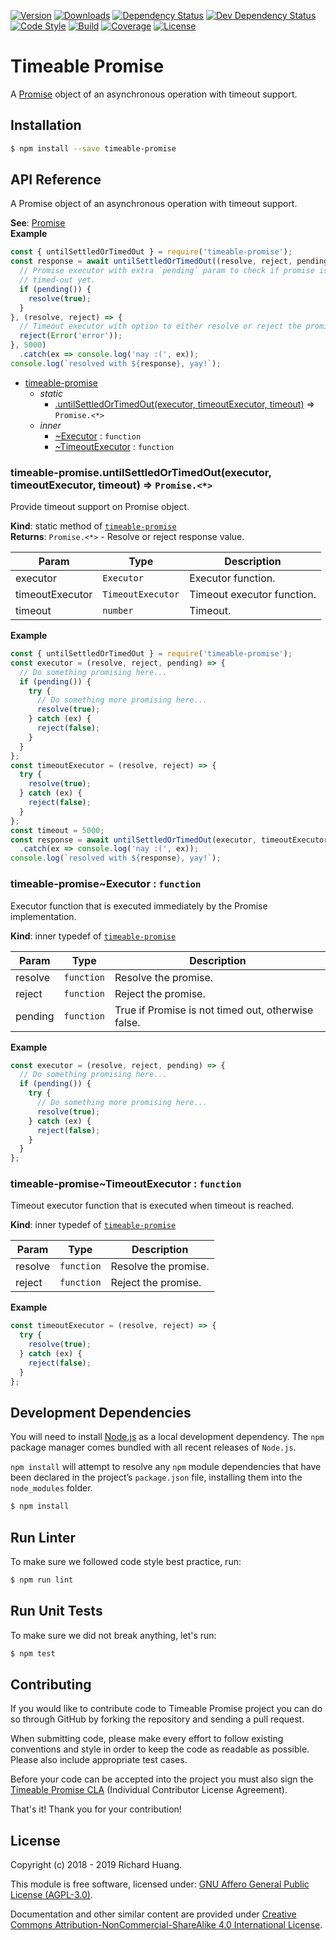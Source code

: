 [![Version](https://img.shields.io/npm/v/timeable-promise.svg)](https://bit.ly/2YFweqU)
[![Downloads](https://img.shields.io/npm/dt/timeable-promise.svg)](https://bit.ly/2YFweqU)
[![Dependency Status](https://img.shields.io/david/rickypc/timeable-promise.svg)](https://bit.ly/2KhJo3N)
[![Dev Dependency Status](https://img.shields.io/david/dev/rickypc/timeable-promise.svg)](https://bit.ly/2MuKEU3)
[![Code Style](https://img.shields.io/badge/code%20style-Airbnb-red.svg)](https://bit.ly/2JYN1gk)
[![Build](https://img.shields.io/travis/rickypc/timeable-promise.svg)](https://bit.ly/2ZlJrSv)
[![Coverage](https://img.shields.io/codecov/c/github/rickypc/timeable-promise.svg)](https://bit.ly/2LPRiVj)
[![License](https://img.shields.io/npm/l/timeable-promise.svg)](https://bit.ly/2yi7gyO)

Timeable Promise
================

A [Promise](https://mzl.la/2MQJhPC) object of an asynchronous operation with timeout support.

Installation
-

```bash
$ npm install --save timeable-promise
```

API Reference
-
A Promise object of an asynchronous operation with timeout support.

**See**: [Promise](https://mzl.la/2MQJhPC)  
**Example**  
```js
const { untilSettledOrTimedOut } = require('timeable-promise');
const response = await untilSettledOrTimedOut((resolve, reject, pending) => {
  // Promise executor with extra `pending` param to check if promise is not
  // timed-out yet.
  if (pending()) {
    resolve(true);
  }
}, (resolve, reject) => {
  // Timeout executor with option to either resolve or reject the promise.
  reject(Error('error'));
}, 5000)
  .catch(ex => console.log('nay :(', ex));
console.log(`resolved with ${response}, yay!`);
```

* [timeable-promise](#module_timeable-promise)
    * _static_
        * [.untilSettledOrTimedOut(executor, timeoutExecutor, timeout)](#module_timeable-promise.untilSettledOrTimedOut) ⇒ <code>Promise.&lt;\*&gt;</code>
    * _inner_
        * [~Executor](#module_timeable-promise..Executor) : <code>function</code>
        * [~TimeoutExecutor](#module_timeable-promise..TimeoutExecutor) : <code>function</code>

<a name="module_timeable-promise.untilSettledOrTimedOut"></a>

### timeable-promise.untilSettledOrTimedOut(executor, timeoutExecutor, timeout) ⇒ <code>Promise.&lt;\*&gt;</code>
Provide timeout support on Promise object.

**Kind**: static method of [<code>timeable-promise</code>](#module_timeable-promise)  
**Returns**: <code>Promise.&lt;\*&gt;</code> - Resolve or reject response value.  

| Param | Type | Description |
| --- | --- | --- |
| executor | <code>Executor</code> | Executor function. |
| timeoutExecutor | <code>TimeoutExecutor</code> | Timeout executor function. |
| timeout | <code>number</code> | Timeout. |

**Example**  
```js
const { untilSettledOrTimedOut } = require('timeable-promise');
const executor = (resolve, reject, pending) => {
  // Do something promising here...
  if (pending()) {
    try {
      // Do something more promising here...
      resolve(true);
    } catch (ex) {
      reject(false);
    }
  }
};
const timeoutExecutor = (resolve, reject) => {
  try {
    resolve(true);
  } catch (ex) {
    reject(false);
  }
};
const timeout = 5000;
const response = await untilSettledOrTimedOut(executor, timeoutExecutor, timeout)
  .catch(ex => console.log('nay :(', ex));
console.log(`resolved with ${response}, yay!`);
```
<a name="module_timeable-promise..Executor"></a>

### timeable-promise~Executor : <code>function</code>
Executor function that is executed immediately by the Promise implementation.

**Kind**: inner typedef of [<code>timeable-promise</code>](#module_timeable-promise)  

| Param | Type | Description |
| --- | --- | --- |
| resolve | <code>function</code> | Resolve the promise. |
| reject | <code>function</code> | Reject the promise. |
| pending | <code>function</code> | True if Promise is not timed out, otherwise false. |

**Example**  
```js
const executor = (resolve, reject, pending) => {
  // Do something promising here...
  if (pending()) {
    try {
      // Do something more promising here...
      resolve(true);
    } catch (ex) {
      reject(false);
    }
  }
};
```
<a name="module_timeable-promise..TimeoutExecutor"></a>

### timeable-promise~TimeoutExecutor : <code>function</code>
Timeout executor function that is executed when timeout is reached.

**Kind**: inner typedef of [<code>timeable-promise</code>](#module_timeable-promise)  

| Param | Type | Description |
| --- | --- | --- |
| resolve | <code>function</code> | Resolve the promise. |
| reject | <code>function</code> | Reject the promise. |

**Example**  
```js
const timeoutExecutor = (resolve, reject) => {
  try {
    resolve(true);
  } catch (ex) {
    reject(false);
  }
};
```

Development Dependencies
-
You will need to install [Node.js](https://bit.ly/2SMCGXK) as a local development dependency. The `npm` package manager comes bundled with all recent releases of `Node.js`.

`npm install` will attempt to resolve any `npm` module dependencies that have been declared in the project’s `package.json` file, installing them into the `node_modules` folder.

```bash
$ npm install
```

Run Linter
-
To make sure we followed code style best practice, run:

```bash
$ npm run lint
```

Run Unit Tests
-
To make sure we did not break anything, let's run:

```bash
$ npm test
```

Contributing
-
If you would like to contribute code to Timeable Promise project you can do so through GitHub by forking the repository and sending a pull request.

When submitting code, please make every effort to follow existing conventions and style in order to keep the code as readable as possible. Please also include appropriate test cases.

Before your code can be accepted into the project you must also sign the [Timeable Promise CLA](https://bit.ly/2GCEiOy) (Individual Contributor License Agreement).

That's it! Thank you for your contribution!

License
-
Copyright (c) 2018 - 2019 Richard Huang.

This module is free software, licensed under: [GNU Affero General Public License (AGPL-3.0)](https://bit.ly/2yi7gyO).

Documentation and other similar content are provided under [Creative Commons Attribution-NonCommercial-ShareAlike 4.0 International License](https://bit.ly/2SMCRlS).
